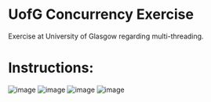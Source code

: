 # UofG Concurrency Exercise
Exercise at University of Glasgow regarding multi-threading. 

# Instructions:

![image](https://user-images.githubusercontent.com/80176765/159297384-08dce704-10e3-4f3f-8eda-4663b1601751.png)
![image](https://user-images.githubusercontent.com/80176765/159297503-ad9e85ee-bfd9-4e3d-a3ba-633f8cd471f1.png)
![image](https://user-images.githubusercontent.com/80176765/159297603-30ecdf2c-7426-4730-b86d-a12d8562a565.png)
![image](https://user-images.githubusercontent.com/80176765/159297763-1bc87c1e-c35f-48a7-908a-ceb194b7a273.png)
